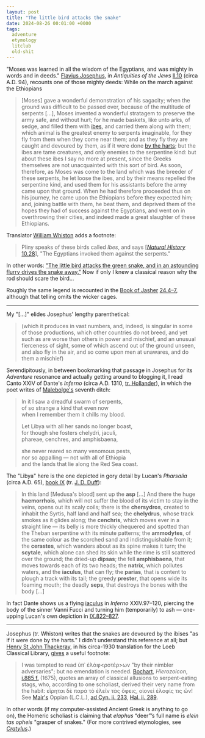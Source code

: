 ```yaml
---
layout: post
title: "The little bird attacks the snake"
date: 2024-08-26 00:01:00 +0000
tags:
  adventure
  etymology
  litclub
  old-shit
---
```


"Moses was learned in all the wisdom of the Egyptians, and was mighty in words and in deeds."
[Flavius Josephus](https://en.wikipedia.org/wiki/Josephus), in _Antiquities of the Jews_
[II.10](https://archive.org/details/genuineworksoffl01jose_0/page/167)
(circa A.D. 94), recounts one of those mighty deeds: While on the march against the Ethiopians

> [Moses] gave a wonderful demonstration of his sagacity; when the ground was
> difficult to be passed over, because of the multitude of serpents [...],
> Moses invented a wonderful stratagem to preserve the army safe, and without hurt;
> for he made baskets, like unto arks, of sedge, and filled them with [ibes](https://en.wikipedia.org/wiki/Ibis),
> and carried them along with them; which animal is the greatest enemy to
> serpents imaginable, for they fly from them when they come near them;
> and as they fly they are caught and devoured by them, as if it were done [by the harts](#josephus-tr.-whiston-writes-that);
> but the ibes are tame creatures, and only enemies to the serpentine kind:
> but about these ibes I say no more at present, since the Greeks themselves
> are not unacquainted with this sort of bird. As soon, therefore, as Moses
> was come to the land which was the breeder of these serpents, he let loose the ibes,
> and by their means repelled the serpentine kind, and used them for his assistants
> before the army came upon that ground. When he had therefore proceeded thus on his
> journey, he came upon the Ethiopians before they expected him; and, joining battle
> with them, he beat them, and deprived them of the hopes they had of success
> against the Egyptians, and went on in overthrowing their cities,
> and indeed made a great slaughter of these Ethiopians.

Translator [William Whiston](https://en.wikipedia.org/wiki/William_Whiston) adds a footnote:

> Pliny speaks of these birds called _Ibes_, and says [[_Natural History_ 10.28](https://archive.org/details/plinysnaturalhi00unkngoog/page/214)],
> "The Egyptians invoked them against the serpents."

In other words: ["The little bird attacks the green snake, and in an astounding flurry drives the snake away."](https://quuxplusone.github.io/Advent/)
Now if only I knew a classical reason why the rod should scare the bird...

Roughly the same legend is recounted in the [Book of Jasher](https://en.wikipedia.org/wiki/Sefer_haYashar_(midrash))
[24.4–7](https://archive.org/details/jasherlostbookof0000sefe/page/169), although that telling omits
the wicker cages.

---

My "[...]" elides Josephus' lengthy parenthetical:

> (which it produces in vast numbers, and, indeed, is singular in some of those productions,
> which other countries do not breed, and yet such as are worse than others in power and mischief,
> and an unusual fierceness of sight, some of which ascend out of the ground unseen,
> and also fly in the air, and so come upon men at unawares, and do them a mischief)

Serendipitously, in between bookmarking that passage in Josephus for its _Adventure_ resonance
and actually getting around to blogging it, I read Canto XXIV of Dante's _Inferno_ (circa A.D. 1310, [tr. Hollander](https://amzn.to/3T1JPDG)),
in which the poet writes of [Malebolge's](https://en.wikipedia.org/wiki/Malebolge) seventh ditch:

> In it I saw a dreadful swarm of serpents,  
> of so strange a kind that even now  
> when I remember them it chills my blood.  
>
> Let Libya with all her sands no longer boast,  
> for though she fosters chelydri, jaculi,  
> phareae, cenchres, and amphisbaena,  
>
> she never reared so many venomous pests,  
> nor so appalling — not with all of Ethiopia  
> and the lands that lie along the Red Sea coast.

The "Libya" here is the one depicted in gory detail by
Lucan's _Pharsalia_ (circa A.D. 65), [book IX](https://archive.org/details/L220LucanTheCivilWarPharsalia/page/n575/mode/2up)
(tr. [J. D. Duff](https://en.wikipedia.org/wiki/James_Duff_Duff)):

> In this land [Medusa's blood] sent up the <b>asp</b> [...]
> And there the huge <b>haemorrhois</b>, which will not suffer the blood of its victim
> to stay in the veins, opens out its scaly coils; there is the <b>chersydros</b>,
> created to inhabit the Syrtis, half land and half sea; the <b>chelydrus</b>,
> whose track smokes as it glides along; the <b>cenchris</b>, which moves ever in a
> straight line — its belly is more thickly chequered and spotted than the Theban
> serpentine with its minute patterns; the <b>ammodytes</b>, of the same colour
> as the scorched sand and indistinguishable from it; the <b>cerastes</b>,
> which wanders about as its spine makes it turn; the <b>scytale</b>, which alone
> can shed its skin while the rime is still scattered over the ground;
> the dried-up <b>dipsas</b>; the fell <b>amphisbaena</b>, that moves towards each of its two heads;
> the <b>natrix</b>, which pollutes waters, and the <b>iaculus</b>, that can fly;
> the <b>parias</b>, that is content to plough a track with its tail;
> the greedy <b>prester</b>, that opens wide its foaming mouth; the deadly <b>seps</b>,
> that destroys the bones with the body [...]

In fact Dante shows us a flying [iaculus](https://en.wikipedia.org/wiki/Jaculus)
in _Inferno_ XXIV.97–120, piercing the body of the sinner Vanni Fucci and turning
him (temporarily) to ash — one-upping Lucan's own depiction in
[IX.822–827](https://archive.org/details/L220LucanTheCivilWarPharsalia/page/n585/mode/2up).

---

Josephus (tr. Whiston) writes that the snakes are devoured by the ibises "as if it were done by the harts."
I didn't understand this reference at all; but [Henry St John Thackeray](https://en.wikipedia.org/wiki/Henry_St._John_Thackeray),
in his circa-1930 translation for the Loeb Classical Library,
[gives](https://archive.org/details/josephusjewishan0004ehwa/page/272/mode/2up) a useful footnote:

> I was tempted to read ὑπ᾽ ἐλάφ&lt;ροτέρ&gt;ων "by their nimbler adversaries"; but no emendation is needed.
> [Bochart](https://en.wikipedia.org/wiki/Samuel_Bochart), _Hierozoicon_,
> [i.885 f.](https://archive.org/details/bub_gb_3tKNpYajpNgC/page/n539/mode/2up) (1675),
> quotes an array of classical allusions to serpent-eating stags,
> who, according to one scholiast, derived their very name from the habit:
> εἴρηται δὲ παρὰ τὸ ἑλεῖν τὰς ὄφεις, οἱονεὶ ἑλοφίς τις ὤν!
> See [Mair's](https://en.wikipedia.org/wiki/Alexander_William_Mair) Oppian (L.C.L.),
> [ad Cyn. ii. 233](https://archive.org/details/in.ernet.dli.2015.12696/page/76/mode/2up),
> [Hal. ii. 289](https://archive.org/details/in.ernet.dli.2015.12696/page/308/mode/2up).

In other words (if my computer-assisted Ancient Greek is anything to go on),
the Homeric scholiast is claiming that _elaphus_ “deer”’s full name is _elein tas opheis_ "grasper of snakes."
(For more contrived etymologies, see [_Cratylus_](/blog/2021/07/15/cratylus/).)
